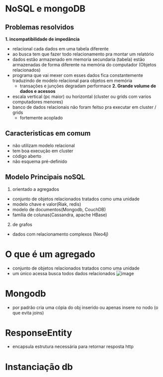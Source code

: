 # NoSQL e mongoDB
## Problemas resolvidos
**1. incompatibilidade de impedância**
  - relacional cada dados em uma tabela diferente
  - ao busca tem que fazer todo relacionamento pra montar um relatório
  - dados estão armazenado em memoria secundaria (tabela) estão armazenadas de forma diferente na memória do computador (Objetos relacionados)
  - programa que vai mexer com esses dados fica constantemente traduzindo de modelo relacional para objetos em memória
    - transações e junções degradam performace
**2. Grande volume de dados e acessos**
  - escala vertical (pc maior) ou horizontal (cluster ou grids com varios computadores menores)
  - banco de dados relacionais não foram feitso pra executar em cluster / grids
    - fortemente acoplado
## Caracteristicas em comum
- não utilizam modelo relacional
- tem boa execução em cluster
- código aberto
- não esquema pré-definido

## Modelo Principais noSQL
1. orientado a agregados
  - conjunto de objetos relacionados tratados como uma unidade
  - modelo chave e valor(Riak, redis)
  - modelo de documentos(Mongodb, CouchDB)
  - família de colunas(Cassandra, apache HBase)
2. de grafos
  - dados com relacionamento complexos (Neo4j)

# O que é um agregado
- conjunto de objetos relacionados tratados como uma unidade
- um único acessa busca todos dados relacionados
![image](https://gist.github.com/assets/89431704/dcc18ff2-22dc-4928-99ec-5f0136a58414)

# Mongodb
- por padrão cria uma cópia do obj inserido ou apenas insere no nodo (o que evita joins)

# ResponseEntity
- encapsula estrutura necessária para retornar resposta http

# Instanciação db